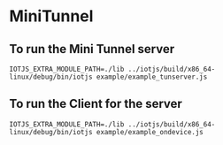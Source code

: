 # MiniTunnel



## To run the Mini Tunnel server

```
IOTJS_EXTRA_MODULE_PATH=./lib ../iotjs/build/x86_64-linux/debug/bin/iotjs example/example_tunserver.js
```

## To run the Client for the server
```
IOTJS_EXTRA_MODULE_PATH=./lib ../iotjs/build/x86_64-linux/debug/bin/iotjs example/example_ondevice.js
```


